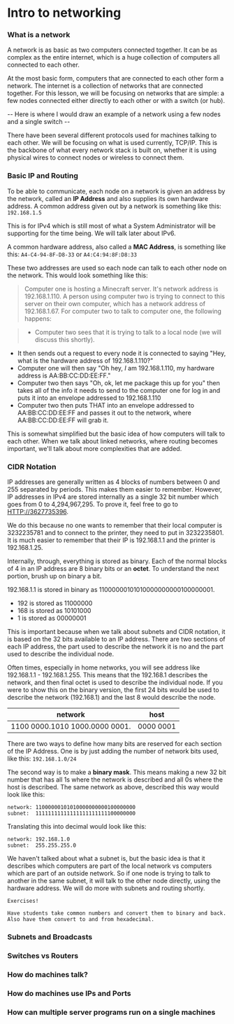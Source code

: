 # Intro to networking

### What is a network

A network is as basic as two computers connected together. It can be as complex as the entire internet, which is a huge collection of computers all connected to each other.

At the most basic form, computers that are connected to each other form a network. The internet is a collection of networks that are connected together. For this lesson, we will be focusing on networks that are simple: a few nodes connected either directly to each other or with a switch (or hub).

-- Here is where I would draw an example of a network using a few nodes and a single switch --

There have been several different protocols used for machines talking to each other. We will be focusing on what is used currently, TCP/IP. This is the backbone of what every network stack is built on, whether it is using physical wires to connect nodes or wireless to connect them.

### Basic IP and Routing

To be able to communicate, each node on a network is given an address by the network, called an **IP Address** and also supplies its own hardware address. A common address given out by a network is something like this: `192.168.1.5`

This is for IPv4 which is still most of what a System Administrator will be supporting for the time being. We will talk later about IPv6.

A common hardware address, also called a **MAC Address**, is something like this: `A4-C4-94-8F-D8-33` or `A4:C4:94:8F:D8:33`

These two addresses are used so each node can talk to each other node on the network. This would look something like this:

> Computer one is hosting a Minecraft server. It's network address is 192.168.1.110. A person using computer two is trying to connect to this server on their own computer, which has a network address of 192.168.1.67. For computer two to talk to computer one, the following happens:

> - Computer two sees that it is trying to talk to a local node (we will discuss this shortly).  
- It then sends out a request to every node it is connected to saying "Hey, what is the hardware address of 192.168.1.110?"
- Computer one will then say "Oh hey, *I* am 192.168.1.110, my hardware address is AA:BB:CC:DD:EE:FF."
- Computer two then says "Oh, ok, let me package this up for you" then takes all of the info it needs to send to the computer one for log in and puts it into an envelope addressed to 192.168.1.110
- Computer two then puts THAT into an envelope addressed to AA:BB:CC:DD:EE:FF and passes it out to the network, where AA:BB:CC:DD:EE:FF will grab it.

This is somewhat simplified but the basic idea of how computers will talk to each other. When we talk about linked networks, where routing becomes important, we'll talk about more complexities that are added.

### CIDR Notation

IP addresses are generally written as 4 blocks of numbers between 0 and 255 separated by periods. This makes them easier to remember. However, IP addresses in IPv4 are stored internally as a single 32 bit number which goes from 0 to 4,294,967,295. To prove it, feel free to go to [HTTP://3627735396](HTTP://3627735396).

We do this because no one wants to remember that their local computer is 3232235781 and to connect to the printer, they need to put in 3232235801. It is much easier to remember that their IP is 192.168.1.1 and the printer is 192.168.1.25.

Internally, through, everything is stored as binary. Each of the normal blocks of 4 in an IP address are 8 binary bits or an **octet**. To understand the next portion, brush up on binary a bit.

192.168.1.1 is stored in binary as 11000000101010000000000100000001.

- 192 is stored as 11000000
- 168 is stored as 10101000
- 1 is stored as 00000001

This is important because when we talk about subnets and CIDR notation, it is based on the 32 bits available to an IP address. There are two sections of each IP address, the part used to describe the network it is no and the part used to describe the individual node.

Often times, especially in home networks, you will see address like 192.168.1.1 - 192.168.1.255. This means that the 192.168.1 describes the network, and then final octet is used to describe the individual node. If you were to show this on the binary version, the first 24 bits would be used to describe the network (192.168.1) and the last 8 would describe the node.

|network|host|
|---|---|
|1100 0000.1010 1000.0000 0001.|0000 0001|

There are two ways to define how many bits are reserved for each section of the IP Address. One is by just adding the number of network bits used, like this: `192.168.1.0/24`

The second way is to make a **binary mask**. This means making a new 32 bit number that has all 1s where the network is described and all 0s where the host is described. The same network as above, described this way would look like this:

`network: 11000000101010000000000100000000`  
`subnet:  11111111111111111111111100000000`

Translating this into decimal would look like this:

`network: 192.168.1.0`  
`subnet:  255.255.255.0`

We haven't talked about what a subnet is, but the basic idea is that it describes which computers are part of the local network vs computers which are part of an outside network. So if one node is trying to talk to another in the same subnet, it will talk to the other node directly, using the hardware address. We will do more with subnets and routing shortly.

```
Exercises!

Have students take common numbers and convert them to binary and back. Also have them convert to and from hexadecimal.
```


### Subnets and Broadcasts

### Switches vs Routers

### How do machines talk?

### How do machines use IPs and Ports

### How can multiple server programs run on a single machines
